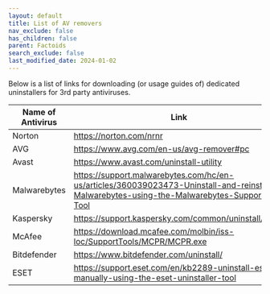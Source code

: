 ```yaml
---
layout: default
title: List of AV removers
nav_exclude: false
has_children: false
parent: Factoids
search_exclude: false
last_modified_date: 2024-01-02
---
```

Below is a list of links for downloading (or usage guides of) dedicated uninstallers for 3rd party antiviruses. 

|Name of Antivirus|Link|
|---|---|
|Norton|https://norton.com/nrnr|
|AVG|https://www.avg.com/en-us/avg-remover#pc|
|Avast|https://www.avast.com/uninstall-utility|
|Malwarebytes|https://support.malwarebytes.com/hc/en-us/articles/360039023473-Uninstall-and-reinstall-Malwarebytes-using-the-Malwarebytes-Support-Tool|
|Kaspersky|https://support.kaspersky.com/common/uninstall/1464|
|McAfee|https://download.mcafee.com/molbin/iss-loc/SupportTools/MCPR/MCPR.exe|
|Bitdefender|https://www.bitdefender.com/uninstall/|
|ESET|https://support.eset.com/en/kb2289-uninstall-eset-manually-using-the-eset-uninstaller-tool|

